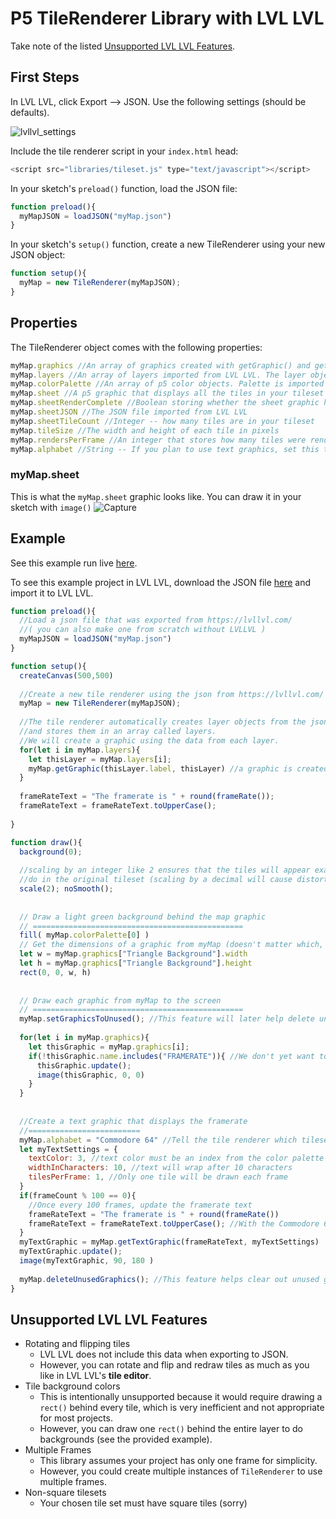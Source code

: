 # P5 TileRenderer Library with LVL LVL
Take note of the listed [Unsupported LVL LVL Features](https://github.com/IkeB108/P5-TileRenderer-Library/edit/main/README_withLVLLVL.md#unsupported-lvl-lvl-features).
## First Steps
In LVL LVL, click Export --> JSON. Use the following settings (should be defaults).

![lvllvl_settings](https://user-images.githubusercontent.com/56776763/180666857-cf1057f0-90c7-4c5d-9a8e-3167779d4033.PNG)


Include the tile renderer script in your `index.html` head:
```javascript
<script src="libraries/tileset.js" type="text/javascript"></script>
```
In your sketch's `preload()` function, load the JSON file:
```javascript
function preload(){
  myMapJSON = loadJSON("myMap.json")
}
```
In your sketch's `setup()` function, create a new TileRenderer using your new JSON object:
```javascript
function setup(){
  myMap = new TileRenderer(myMapJSON);
}
```
## Properties
The TileRenderer object comes with the following properties:
```javascript
myMap.graphics //An array of graphics created with getGraphic() and getTextGraphic()
myMap.layers //An array of layers imported from LVL LVL. The layer objects will be slightly different from the layer objects in your JSON file
myMap.colorPalette //An array of p5 color objects. Palette is imported from LVL LVL
myMap.sheet //A p5 graphic that displays all the tiles in your tileset (see below)
myMap.sheetRenderComplete //Boolean storing whether the sheet graphic has fully rendered. No other graphics will be drawn until this is done.
myMap.sheetJSON //The JSON file imported from LVL LVL 
myMap.sheetTileCount //Integer -- how many tiles are in your tileset
myMap.tileSize //The width and height of each tile in pixels
myMap.rendersPerFrame //An integer that stores how many tiles were rendered in the last frame (use for debugging)
myMap.alphabet //String -- If you plan to use text graphics, set this to the name of the tileset you used in LVL LVL
```
### myMap.sheet
This is what the `myMap.sheet` graphic looks like. You can draw it in your sketch with `image()`
![Capture](https://user-images.githubusercontent.com/56776763/180670499-76f6824e-73bf-4701-b297-82fc2e752dcb.PNG)

## Example
See this example run live [here](https://ikeb108.github.io/P5-TileRenderer-Library/Example/).

To see this example project in LVL LVL, download the JSON file [here](Example/myMap.json) and import it to LVL LVL.
```javascript
function preload(){
  //Load a json file that was exported from https://lvllvl.com/
  //( you can also make one from scratch without LVLLVL )
  myMapJSON = loadJSON("myMap.json")
}

function setup(){
  createCanvas(500,500)
  
  //Create a new tile renderer using the json from https://lvllvl.com/
  myMap = new TileRenderer(myMapJSON);
  
  //The tile renderer automatically creates layer objects from the json data
  //and stores them in an array called layers.
  //We will create a graphic using the data from each layer.
  for(let i in myMap.layers){
    let thisLayer = myMap.layers[i];
    myMap.getGraphic(thisLayer.label, thisLayer) //a graphic is created and added to myMap's array called graphics
  }
  
  frameRateText = "The framerate is " + round(frameRate());
  frameRateText = frameRateText.toUpperCase();
  
}

function draw(){
  background(0);
  
  //scaling by an integer like 2 ensures that the tiles will appear exactly as they
  //do in the original tileset (scaling by a decimal will cause distortion when using noSmooth())
  scale(2); noSmooth();
  
  
  // Draw a light green background behind the map graphic
  // ===============================================
  fill( myMap.colorPalette[0] )
  // Get the dimensions of a graphic from myMap (doesn't matter which, they're all the same)
  let w = myMap.graphics["Triangle Background"].width
  let h = myMap.graphics["Triangle Background"].height
  rect(0, 0, w, h)
  
  
  // Draw each graphic from myMap to the screen
  // ===============================================
  myMap.setGraphicsToUnused(); //This feature will later help delete unused graphics
  
  for(let i in myMap.graphics){
    let thisGraphic = myMap.graphics[i];
    if(!thisGraphic.name.includes("FRAMERATE")){ //We don't yet want to draw the framerate graphic (see below)
      thisGraphic.update();
      image(thisGraphic, 0, 0)
    }
  }
  
  
  //Create a text graphic that displays the framerate
  //=========================
  myMap.alphabet = "Commodore 64" //Tell the tile renderer which tileset we used in lvllvl.com so that it knows which tile indeces correspond to which letters (only needs to be done once)
  let myTextSettings = {
    textColor: 3, //text color must be an index from the color palette when using lvllvl.com
    widthInCharacters: 10, //text will wrap after 10 characters
    tilesPerFrame: 1, //Only one tile will be drawn each frame
  }
  if(frameCount % 100 == 0){
    //Once every 100 frames, update the framerate text
    frameRateText = "The framerate is " + round(frameRate())
    frameRateText = frameRateText.toUpperCase(); //With the Commodore 64 tileset, all letters must be uppercase. This varies depending on the tileset.
  }
  myTextGraphic = myMap.getTextGraphic(frameRateText, myTextSettings)
  myTextGraphic.update();
  image(myTextGraphic, 90, 180 )
  
  myMap.deleteUnusedGraphics(); //This feature helps clear out unused graphics (especially important when creating text graphics).
}

```
## Unsupported LVL LVL Features
- Rotating and flipping tiles
  - LVL LVL does not include this data when exporting to JSON.
  - However, you can rotate and flip and redraw tiles as much as you like in LVL LVL's **tile editor**.
- Tile background colors
  - This is intentionally unsupported because it would require drawing a `rect()` behind every tile, which is very inefficient and not appropriate for most projects.
  - However, you can draw one `rect()` behind the entire layer to do backgrounds (see the provided example).
- Multiple Frames
  - This library assumes your project has only one frame for simplicity.
  - However, you could create multiple instances of `TileRenderer` to use multiple frames.
- Non-square tilesets
  - Your chosen tile set must have square tiles (sorry)
